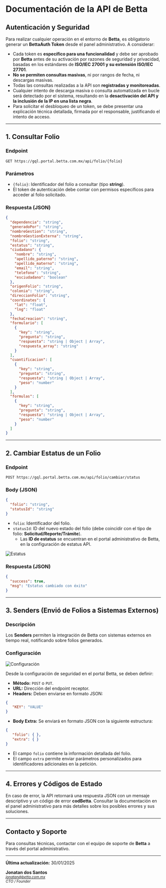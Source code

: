 # Documentación de la API de Betta

## Autenticación y Seguridad

Para realizar cualquier operación en el entorno de **Betta**, es obligatorio generar un **BettaAuth Token** desde el panel administrativo. A considerar:

- Cada token es **específico para una funcionalidad** y debe ser aprobado por **Betta** antes de su activación por razones de seguridad y privacidad, basadas en los estándares de **ISO/IEC 27001 y su extensión ISO/IEC 27701**.
- **No se permiten consultas masivas**, ni por rangos de fecha, ni descargas masivas.
- Todas las consultas realizadas a la API son **registradas y monitoreadas**.
- Cualquier intento de descarga masiva o consulta automatizada en bucle será detectado por el sistema, resultando en la **desactivación del API y la inclusión de la IP en una lista negra**.
- Para solicitar el desbloqueo de un token, se debe presentar una explicación técnica detallada, firmada por el responsable, justificando el intento de acceso.

---

## 1. Consultar Folio

### **Endpoint**

```http
GET https://gql.portal.betta.com.mx/api/folio/{folio}
```

### **Parámetros**

- `{folio}`: Identificador del folio a consultar (tipo **string**).
- El token de autenticación debe contar con permisos específicos para acceder al folio solicitado.

### **Respuesta (JSON)**

```json
{
  "dependencia": "string",
  "generadoPor": "string",
  "nombreGestion": "string",
  "nombreGestionExterna": "string",
  "folio": "string",
  "estatus": "string",
  "ciudadano": {
    "nombre": "string",
    "apellido_paterno": "string",
    "apellido_materno": "string",
    "email": "string",
    "telefono": "string",
    "esciudadano": "boolean"
  },
  "origenFolio": "string",
  "colonia": "string",
  "direccionFolio": "string",
  "coordinates": {
    "lat": "float",
    "lng": "float"
  },
  "fechaCreacion": "string",
  "formulario": [
    {
      "key": "string",
      "pregunta": "string",
      "respuesta": "string | Object | Array",
      "respuesta_array": "string"
    }
  ],
  "cuantificacion": [
    {
      "key": "string",
      "pregunta": "string",
      "respuesta": "string | Object | Array",
      "peso": "number"
    }
  ],
  "formulas": [
    {
      "key": "string",
      "pregunta": "string",
      "respuesta": "string | Object | Array",
      "peso": "number"
    }
  ]
}
```

---

## 2. Cambiar Estatus de un Folio

### **Endpoint**

```http
POST https://gql.portal.betta.com.mx/api/folio/cambiar/status
```

### **Body (JSON)**

```json
{
  "folio": "string",
  "statusId": "string"
}
```

- `folio`: Identificador del folio.
- `statusId`: ID del nuevo estado del folio (debe coincidir con el tipo de folio: **Solicitud/Reporte/Trámite**).
  - Las **ID de estatus** se encuentran en el portal administrativo de Betta, en la configuración de estatus API.

![Estatus](https://storage.googleapis.com/betta-prod/BETTA/estatuskey.png)

### **Respuesta (JSON)**

```json
{
  "success": true,
  "msg": "Estatus cambiado con éxito"
}
```

---

## 3. Senders (Envió de Folios a Sistemas Externos)

### **Descripción**

Los **Senders** permiten la integración de Betta con sistemas externos en tiempo real, notificando sobre folios generados.

### **Configuración**


![Configuración](https://storage.googleapis.com/betta-prod/BETTA/senders.png)


Desde la configuración de seguridad en el portal Betta, se deben definir:

- **Método:** `POST` o `PUT`.
- **URL:** Dirección del endpoint receptor.
- **Headers:** Deben enviarse en formato JSON:

```json
{
   "KEY": "VALUE"
}
```

- **Body Extra:** Se enviará en formato JSON con la siguiente estructura:

```json
{
   "folio": { },
   "extra": { }
}
```

- El campo `folio` contiene la información detallada del folio.
- El campo `extra` permite enviar parámetros personalizados para identificadores adicionales en la petición.

---

## 4. Errores y Códigos de Estado

En caso de error, la API retornará una respuesta JSON con un mensaje descriptivo y un código de error **codBetta**. Consultar la documentación en el panel administrativo para más detalles sobre los posibles errores y sus soluciones.

---

## Contacto y Soporte

Para consultas técnicas, contactar con el equipo de soporte de **Betta** a través del portal administrativo.

---

**Última actualización:** 30/01/2025

**Jonatan dos Santos**  
_<small>jonatan@betta.com.mx</small>_  
_<small>CTO / Founder<small>_
